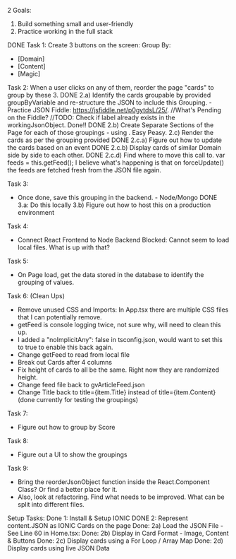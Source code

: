 2 Goals:
1. Build something small and user-friendly
2. Practice working in the full stack

DONE Task 1: Create 3 buttons on the screen:
Group By:
- [Domain]
- [Content]
- [Magic]

Task 2: When a user clicks on any of them, reorder the page "cards" to group by these 3. 
DONE 2.a) Identify the cards groupable by provided groupByVariable and re-structure the JSON to include this Grouping. - Practice JSON Fiddle: https://jsfiddle.net/p0gytdsL/25/. //What's Pending on the Fiddle?  //TODO: Check if label already exists in the workingJsonObject. Done!!
DONE 2.b) Create Separate Sections of the Page for each of those groupings - using <ion-toolbar>. Easy Peasy.
2.c) Render the cards as per the grouping provided
DONE 2.c.a) Figure out how to update the cards based on an event
DONE 2.c.b) Display cards of similar Domain side by side to each other. 
DONE 2.c.d) Find where to move this call to. var feeds = this.getFeed();  I believe what's happening is that on forceUpdate() the feeds are fetched fresh from the JSON file again. 

Task 3: 
- Once done, save this grouping in the backend. - Node/Mongo
DONE 3.a: Do this locally
3.b) Figure out how to host this on a production environment

Task 4:
- Connect React Frontend to Node Backend
Blocked: Cannot seem to load local files. What is up with that?

Task 5: 
- On Page load, get the data stored in the database to identify the grouping of values.

Task 6: (Clean Ups)
- Remove unused CSS and Imports: In App.tsx there are multiple CSS files that I can potentially remove.
- getFeed is console logging twice, not sure why, will need to clean this up. 
- I added a "noImplicitAny": false in tsconfig.json, would want to set this to true to enable this back again.
- Change getFeed to read from local file
- Break out Cards after 4 columns
- Fix height of cards to all be the same. Right now they are randomized height. 
- Change feed file back to gvArticleFeed.json
- Change Title back to title={item.Title} instead of title={item.Content} (done currently for testing the groupings)

Task 7: 
- Figure out how to group by Score

Task 8:
- Figure out a UI to show the groupings

Task 9:
- Bring the reorderJsonObject function inside the React.Component Class? Or find a better place for it. 
- Also, look at refactoring. Find what needs to be improved. What can be split into different files. 

Setup Tasks:
Done 1: Install & Setup IONIC
DONE 2: Represent content.JSON as IONIC Cards on the page 
Done: 2a) Load the JSON File - See Line 60 in Home.tsx:
Done: 2b) Display in Card Format - Image, Content & Buttons
Done: 2c) Display cards using a For Loop / Array Map
Done: 2d) Display cards using live JSON Data


